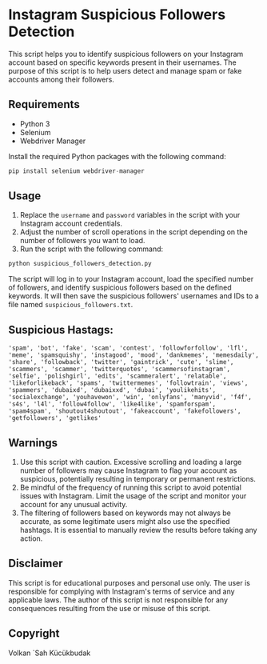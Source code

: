 # Instagram Suspicious Followers Detection

This script helps you to identify suspicious followers on your Instagram account based on specific keywords present in their usernames. The purpose of this script is to help users detect and manage spam or fake accounts among their followers.

## Requirements

- Python 3
- Selenium
- Webdriver Manager

Install the required Python packages with the following command:
```python
pip install selenium webdriver-manager
```

## Usage

1. Replace the `username` and `password` variables in the script with your Instagram account credentials.
2. Adjust the number of scroll operations in the script depending on the number of followers you want to load.
3. Run the script with the following command:
```python
python suspicious_followers_detection.py
```
The script will log in to your Instagram account, load the specified number of followers, and identify suspicious followers based on the defined keywords. It will then save the suspicious followers' usernames and IDs to a file named `suspicious_followers.txt`.

## Suspicious Hastags:
    'spam', 'bot', 'fake', 'scam', 'contest', 'followforfollow', 'lfl', 'meme', 'spamsquishy', 'instagood', 'mood', 'dankmemes', 'memesdaily', 'share', 'followback', 'twitter', 'gaintrick', 'cute', 'slime', 'scammers', 'scammer', 'twitterquotes', 'scammersofinstagram', 'selfie', 'polishgirl', 'edits', 'scammeralert', 'relatable', 'likeforlikeback', 'spams', 'twittermemes', 'followtrain', 'views', 'spammers', 'dubaixd', 'dubaixxd', 'dubai', 'youlikehits', 'socialexchange', 'youhavewon', 'win', 'onlyfans', 'manyvid', 'f4f', 's4s', 'l4l', 'follow4follow', 'like4like', 'spamforspam', 'spam4spam', 'shoutout4shoutout', 'fakeaccount', 'fakefollowers', 'getfollowers', 'getlikes'

## Warnings

1. Use this script with caution. Excessive scrolling and loading a large number of followers may cause Instagram to flag your account as suspicious, potentially resulting in temporary or permanent restrictions.
2. Be mindful of the frequency of running this script to avoid potential issues with Instagram. Limit the usage of the script and monitor your account for any unusual activity.
3. The filtering of followers based on keywords may not always be accurate, as some legitimate users might also use the specified hashtags. It is essential to manually review the results before taking any action.

## Disclaimer

This script is for educational purposes and personal use only. The user is responsible for complying with Instagram's terms of service and any applicable laws. The author of this script is not responsible for any consequences resulting from the use or misuse of this script.

## Copyright
Volkan `Sah Kücükbudak
